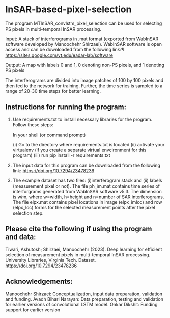 # InSAR-based-pixel-selection
The program MTInSAR_convlstm_pixel_selection can be used for selecting PS pixels in multi-temporal InSAR processing. 

Input: A stack of interferograms in .mat format (exported from WabInSAR software developed by Manoochehr Shirzaei). WabInSAR software is open access and can be downloaded from the following link:¶ https://sites.google.com/vt.edu/eadar-lab/software

Output: A map with labels 0 and 1, 0 denoting non-PS pixels, and 1 denoting PS pixels

The interferograms are divided into image patches of 100 by 100 pixels and then fed to the network for training. Further, the time series is sampled to a range of 20-30 time steps for better learning. 

## Instructions for running the program:

1. Use requirements.txt to install necessary libraries for the program. Follow these steps:

  	In your shell (or command prompt)

	(i) Go to the directory where requirements.txt is located
	(ii) activate your virtualenv (if you create a separate virtual envcironment for this program)
	(iii) run pip install -r requirements.txt 

2. The input data for this program can be downloaded from the following link:
https://doi.org/10.7294/23478236

3. The example dataset has two files: (i)interferogram stack and (ii) labels (measurement pixel or not). The file ph_im.mat contains time series of interforgrams generated from WabInSAR software v5.3. The dimension is w*h*n, where w=width, h=height and n=number of SAR interferograms. The file elpx.mat contains pixel locations in image (elpx_imloc) and row (elpx_loc) forms for the selected measurement points after the pixel selection step.


## Please cite the following if using the program and data:

Tiwari, Ashutosh; Shirzaei, Manoochehr (2023). Deep learning for efficient selection of measurement pixels in multi-temporal InSAR processing. University Libraries, Virginia Tech. Dataset. https://doi.org/10.7294/23478236 


## Acknowledgements:

Manoochehr Shirzaei: Conceptualization, input data preparation, validation and funding.
Avadh Bihari Narayan: Data preparation, testing and validation for earlier versions of convolutional LSTM model.
Onkar Dikshit: Funding support for earlier version
